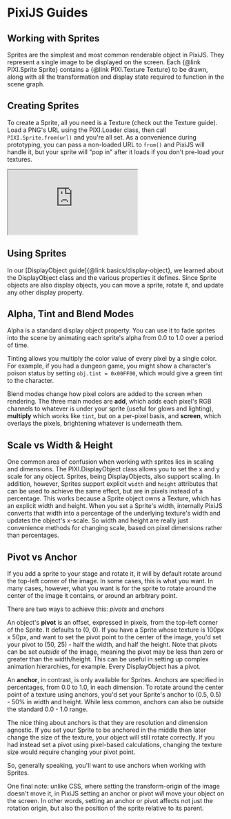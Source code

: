 # PixiJS Guides
## Working with Sprites

Sprites are the simplest and most common renderable object in PixiJS.  They represent a single image to be displayed on the screen.  Each {@link PIXI.Sprite Sprite} contains a {@link PIXI.Texture Texture} to be drawn, along with all the transformation and display state required to function in the scene graph.

## Creating Sprites

To create a Sprite, all you need is a Texture (check out the Texture guide).  Load a PNG's URL using the PIXI.Loader class, then call `PIXI.Sprite.from(url)` and you're all set.  As a convenience during prototyping, you can pass a non-loaded URL to `from()` and PixiJS will handle it, but your sprite will "pop in" after it loads if you don't pre-load your textures.

<div class="responsive-4-3"><iframe src="https://pixijs.io/examples/?embed=1&showcode=1#/sprite/basic.js"></iframe></div>

## Using Sprites

In our [DisplayObject guide]{@link basics/display-object}, we learned about the DisplayObject class and the various properties it defines.  Since Sprite objects are also display objects, you can move a sprite, rotate it, and update any other display property.

## Alpha, Tint and Blend Modes

Alpha is a standard display object property.  You can use it to fade sprites into the scene by animating each sprite's alpha from 0.0 to 1.0 over a period of time.

Tinting allows you multiply the color value of every pixel by a single color.  For example, if you had a dungeon game, you might show a character's poison status by setting `obj.tint = 0x00FF00`, which would give a green tint to the character.

Blend modes change how pixel colors are added to the screen when rendering.  The three main modes are __add__, which adds each pixel's RGB channels to whatever is under your sprite (useful for glows and lighting), __multiply__ which works like `tint`, but on a per-pixel basis, and __screen__, which overlays the pixels, brightening whatever is underneath them.

## Scale vs Width & Height

One common area of confusion when working with sprites lies in scaling and dimensions.  The PIXI.DisplayObject class allows you to set the x and y scale for any object.  Sprites, being DisplayObjects, also support scaling.  In addition, however, Sprites support explicit `width` and `height` attributes that can be used to achieve the same effect, but are in pixels instead of a percentage.  This works because a Sprite object owns a Texture, which has an explicit width and height.  When you set a Sprite's width, internally PixiJS converts that width into a percentage of the underlying texture's width and updates the object's x-scale.  So width and height are really just convenience methods for changing scale, based on pixel dimensions rather than percentages.

## Pivot vs Anchor

If you add a sprite to your stage and rotate it, it will by default rotate around the top-left corner of the image.  In some cases, this is what you want.  In many cases, however, what you want is for the sprite to rotate around the center of the image it contains, or around an arbitrary point.

There are two ways to achieve this: *pivots* and *anchors*

An object's __pivot__ is an offset, expressed in pixels, from the top-left corner of the Sprite.  It defaults to (0, 0).  If you have a Sprite whose texture is 100px x 50px, and want to set the pivot point to the center of the image, you'd set your pivot to (50, 25) - half the width, and half the height.  Note that pivots can be set *outside* of the image, meaning the pivot may be less than zero or greater than the width/height.  This can be useful in setting up complex animation hierarchies, for example.  Every DisplayObject has a pivot.

An __anchor__, in contrast, is only available for Sprites.  Anchors are specified in percentages, from 0.0 to 1.0, in each dimension.  To rotate around the center point of a texture using anchors, you'd set your Sprite's anchor to (0.5, 0.5) - 50% in width and height.  While less common, anchors can also be outside the standard 0.0 - 1.0 range.

The nice thing about anchors is that they are resolution and dimension agnostic.  If you set your Sprite to be anchored in the middle then later change the size of the texture, your object will still rotate correctly.  If you had instead set a pivot using pixel-based calculations, changing the texture size would require changing your pivot point.

So, generally speaking, you'll want to use anchors when working with Sprites.

One final note: unlike CSS, where setting the transform-origin of the image doesn't move it, in PixiJS setting an anchor or pivot *will* move your object on the screen.  In other words, setting an anchor or pivot affects not just the rotation origin, but also the position of the sprite relative to its parent.
